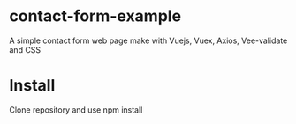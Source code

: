 # contact-form-example
A simple contact form web page make with Vuejs, Vuex, Axios, Vee-validate and CSS 

# Install
Clone repository and use npm install
